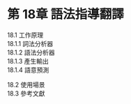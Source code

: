 # 第 18章 語法指導翻譯 #

18.1 工作原理  
18.1.1 詞法分析器  
18.1.2 語法分析器  
18.1.3 產生輸出  
18.1.4 語意預測  

18.2 使用場景  
18.3 參考文獻  
